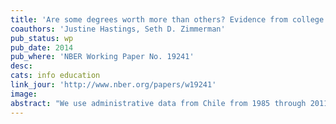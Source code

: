 ```yaml
---
title: 'Are some degrees worth more than others? Evidence from college admission cutoffs in Chile'
coauthors: 'Justine Hastings, Seth D. Zimmerman'
pub_status: wp
pub_date: 2014
pub_where: 'NBER Working Paper No. 19241'
desc:
cats: info education 
link_jour: 'http://www.nber.org/papers/w19241'
image:
abstract: "We use administrative data from Chile from 1985 through 2011 to estimate the returns to postsecondary admission as a function of field of study, course requirements, selectivity, and student socioeconomic status. Our data link high school and college records to labor market earnings from federal tax forms. We exploit hundreds of regression discontinuities from the centralized, score-based admissions system to estimate the causal impacts of interest. Returns are positive and significant only among more-selective degrees. Returns are highly heterogeneous by field of study, with large returns in health, law and social science, as well as selective technology and business degrees. We find small to negative returns in arts, humanities and education degrees. We do not find evidence that vocational curriculum focus increases returns for less selective degrees. We do not find differential outcomes for students coming from low- versus high-socioeconomic backgrounds admitted to selective degrees."
---
```

